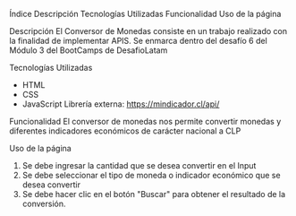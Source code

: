 Índice
Descripción
Tecnologías Utilizadas
Funcionalidad
Uso de la página

Descripción
El Conversor de Monedas consiste en un trabajo realizado con la finalidad de implementar APIS. Se enmarca dentro del desafío 6 del Módulo 3 del BootCamps de DesafioLatam

Tecnologías Utilizadas
- HTML
- CSS
- JavaScript
Librería externa: https://mindicador.cl/api/

Funcionalidad
El conversor de monedas nos permite convertir monedas y diferentes indicadores económicos de carácter nacional a CLP

Uso de la página
1. Se debe ingresar la cantidad que se desea convertir en el Input
2. Se debe seleccionar el tipo de moneda o indicador económico que se desea convertir
3. Se debe hacer clic en el botón "Buscar" para obtener el resultado de la conversión.
